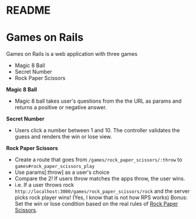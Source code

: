 # README


# Games on Rails

Games on Rails is a web application with three games

* Magic 8 Ball
* Secret Number
* Rock Paper Scissors

__Magic 8 Ball__

* Magic 8 ball takes user's questions from the the URL as params and returns a positive or negative answer.

__Secret Number__

* Users click a number between 1 and 10. The controller validates the guess and renders the win or lose view.

__Rock Paper Scissors__

* Create a route that goes from ```/games/rock_paper_scissors/:throw``` to ```games#rock_paper_scissors_play```
* Use params[:throw] as a user's choice
* Compare the 2! If  users throw matches the apps throw, the user wins.
* i.e. If a user throws rock ```http://localhost:3000/games/rock_paper_scissors/rock``` and the server picks rock player wins! (Yes,  I know that is not how RPS works)
Bonus: Set the win or lose condition based on the real rules of [Rock Paper Scissors](http://en.wikipedia.org/wiki/Rock-paper-scissors).
